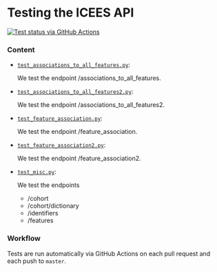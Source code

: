 # Testing the ICEES API

[![Test status via GitHub Actions](https://github.com/NCATS-Tangerine/icees-api/workflows/test/badge.svg)](https://github.com/NCATS-Tangerine/icees-api/actions/workflows/testing.yml)

### Content

* [`test_associations_to_all_features.py`](api/test_associations_to_all_features.py):

  We test the endpoint /associations_to_all_features.

* [`test_associations_to_all_features2.py`](api/test_associations_to_all_features2.py):

  We test the endpoint /associations_to_all_features2.

* [`test_feature_association.py`](api/test_feature_association.py):

  We test the endpoint /feature_association.

* [`test_feature_association2.py`](api/test_feature_association2.py):

  We test the endpoint /feature_association2.

* [`test_misc.py`](api/test_misc.py):

  We test the endpoints

  * /cohort
  * /cohort/dictionary
  * /identifiers
  * /features

### Workflow

Tests are run automatically via GitHub Actions on each pull request and each push to `master`.
